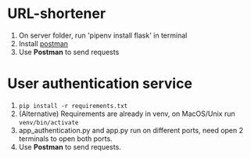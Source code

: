 # URL-shortener

1. On server folder, run 'pipenv install flask' in terminal
2. Install [postman]("https://www.postman.com/")
3. Use **Postman** to send requests

# User authentication service

1. `pip install -r requirements.txt`
2. (Alternative) Requirements are already in venv, on MacOS/Unix run `venv/bin/activate`
3. app_authentication.py and app.py run on different ports, need open 2 terminals to open both ports.
4. Use **Postman** to send requests.